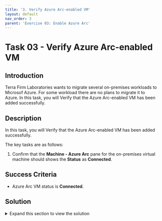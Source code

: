 ```yaml
---
title: '3. Verify Azure Arc-enabled VM'
layout: default
nav_order: 3
parent: 'Exercise 03: Enable Azure Arc'
---
```


# Task 03 - Verify Azure Arc-enabled VM

## Introduction

Terra Firm Laboratories wants to migrate several on-premises workloads to Microsof Azure. For some workload there are no plans to migrate it to Azure. In this task, you will Verify that the Azure Arc-enabled VM has been added successfully.

## Description

In this task, you will Verify that the Azure Arc-enabled VM has been added successfully.

The key tasks are as follows:

1. Confirm that the **Machine - Azure Arc** pane for the on-premises virtual machine should shows the **Status** as **Connected**.

## Success Criteria

* Azure Arc VM status is **Connected**.

## Solution

<details markdown="block">
<summary>Expand this section to view the solution</summary>

1. In the Azure Portal, navigate to the Resource Group for the lab.

   
2. Scroll down and locate the Azure resource of type **Machine - Azure Arc**. and select it.

3. This is the **Machine - Azure Arc** pane for the on-premises virtual machine that was just Azure Arc-enabled. The **Status** shows **Connected** to signify that the Azure Arc-enabled virtual machine is connected to Azure. Also, notice that the **Computer Name** and **Operating System** of the virtual machine are displayed.

4. From here, there are several **Azure Arc** capabilities available to use for managing the Azure Arc-enabled virtual machine.

5. Select **Extensions** under **Settings**. This is where you can install Extensions on the Azure Arc-enabled virtual machine. For example, the **Custom script for linux - Azure Arc** extension can be used to download scripts and files from Azure storage and launch a script on the machine.
